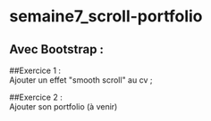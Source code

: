 # semaine7_scroll-portfolio  
  
## Avec Bootstrap :  
  
##Exercice 1 :  
Ajouter un effet "smooth scroll" au cv ;  
  
##Exercice 2 :  
Ajouter son portfolio (à venir)
